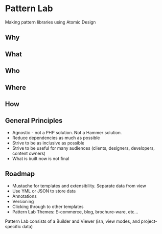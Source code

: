 Pattern Lab
==
Making pattern libraries using Atomic Design

## Why 

## What 

## Who

## Where

## How

## General Principles
- Agnostic - not a PHP solution. Not a Hammer solution. 
- Reduce dependencies as much as possible
- Strive to be as inclusive as possible
- Strive to be useful for many audiences (clients, designers, developers, content owners)
- What is built now is not final



## Roadmap
- Mustache for templates and extensibility. Separate data from view
- Use YML or JSON to store data
- Annotations
- Versioning
- Clicking through to other templates
- Pattern Lab Themes: E-commerce, blog, brochure-ware, etc...

Pattern Lab consists of a Builder and Viewer (isn, view modes, and project-specific data)